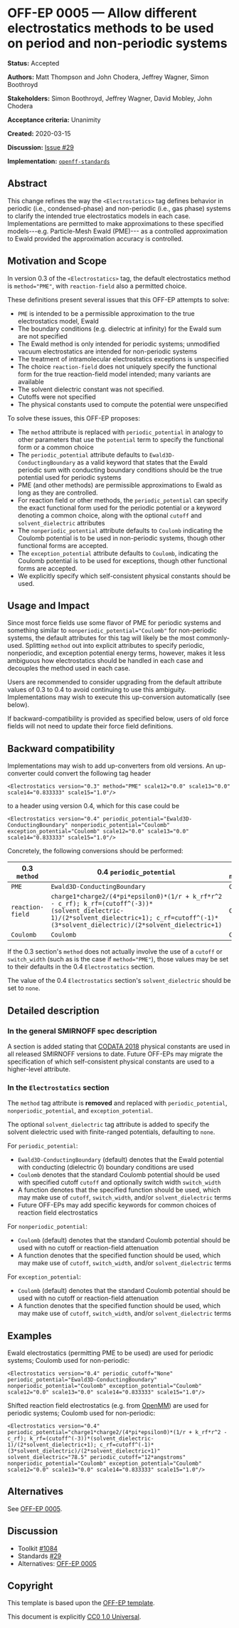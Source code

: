 # OFF-EP 0005 — Allow different electrostatics methods to be used on period and non-periodic systems

**Status:** Accepted

**Authors:** Matt Thompson and John Chodera, Jeffrey Wagner, Simon Boothroyd

**Stakeholders:** Simon Boothroyd, Jeffrey Wagner, David Mobley, John Chodera

**Acceptance criteria:** Unanimity

**Created:** 2020-03-15

**Discussion:** [Issue #29](https://github.com/openforcefield/standards/issues/29)

**Implementation:** [``openff-standards``](https://github.com/openforcefield/openff-standards)

## Abstract

This change refines the way the `<Electrostatics>` tag defines behavior in periodic
(i.e., condensed-phase) and non-periodic (i.e., gas phase) systems to clarify the
intended true electrostatics models in each case. Implementations are permitted
to make approximations to these specified models---e.g. Particle-Mesh Ewald (PME)---
as a controlled approximation to Ewald provided the approximation accuracy is controlled.

## Motivation and Scope

In version 0.3 of the `<Electrostatics>` tag, the default electrostatics method is
`method="PME"`, with `reaction-field` also a permitted choice.

These definitions present several issues that this OFF-EP attempts to solve:

* `PME` is intended to be a permissible approximation to the true electrostatics model, Ewald
* The boundary conditions (e.g. dielectric at infinity) for the Ewald sum are not specified
* The Ewald method is only intended for periodic systems; unmodified vacuum electrostatics are intended for non-periodic systems
* The treatment of intramolecular electrostatics exceptions is unspecified
* The choice `reaction-field` does not uniquely specify the functional form for the true reaction-field model intended; many variants are available
* The solvent dielectric constant was not specified.
* Cutoffs were not specified
* The physical constants used to compute the potential were unspecified

To solve these issues, this OFF-EP proposes:

* The `method` attribute is replaced with `periodic_potential` in analogy to other parameters that use the `potential` term to specify the functional form or a common choice
* The `periodic_potential` attribute defaults to `Ewald3D-ConductingBoundary` as a valid keyword that states that the Ewald periodic sum with conducting boundary conditions should be the true potential used for periodic systems
* PME (and other methods) are permissible approximations to Ewald as long as they are controlled.
* For reaction field or other methods, the `periodic_potential` can specify the exact functional form used for the periodic potential or a keyword denoting a common choice, along with the optional `cutoff` and `solvent_dielectric` attributes
* The `nonperiodic_potential` attribute defaults to `Coulomb` indicating the Coulomb potential is to be used in non-periodic systems, though other functional forms are accepted.
* The `exception_potential` attribute defaults to `Coulomb`, indicating the Coulomb potential is to be used for exceptions, though other functional forms are accepted.
* We explicitly specify which self-consistent physical constants should be used.

## Usage and Impact

Since most force fields use some flavor of PME for periodic systems and something similar to
`nonperiodic_potential="Coulomb"` for non-periodic systems, the default attributes for this tag will
likely be the most commonly-used. Splitting `method` out into explicit attributes to specify periodic,
nonperiodic, and exception potential energy terms, however, makes it less
ambiguous how electrostatics should be handled in each case and decouples the method used in each
case.

Users are recommended to consider upgrading from the default attribute values of 0.3 to 0.4 to avoid
continuing to use this ambiguity. Implementations may wish to execute this up-conversion automatically (see below).

If backward-compatibility is provided as specified below, users of old force fields will not need to update their force field definitions.

## Backward compatibility

Implementations may wish to add up-converters from old versions. An up-converter could convert the following tag header
```
<Electrostatics version="0.3" method="PME" scale12="0.0" scale13="0.0" scale14="0.833333" scale15="1.0"/>
```
to a header using version 0.4, which for this case could be
```
<Electrostatics version="0.4" periodic_potential="Ewald3D-ConductingBoundary" nonperiodic_potential="Coulomb" exception_potential="Coulomb" scale12="0.0" scale13="0.0" scale14="0.833333" scale15="1.0"/>
```

Concretely, the following conversions should be performed:

|  0.3 `method`    |  0.4 `periodic_potential`    |  0.4 `nonperiodic_potential`  |  0.4 `exception_potential`  |
|------------------|------------------------------|-------------------------------|-----------------------------|
|  `PME`           | `Ewald3D-ConductingBoundary` | `Coulomb`                     | `Coulomb`                   |
| `reaction-field` | `charge1*charge2/(4*pi*epsilon0)*(1/r + k_rf*r^2 - c_rf); k_rf=(cutoff^(-3))*(solvent_dielectric-1)/(2*solvent_dielectric+1); c_rf=cutoff^(-1)*(3*solvent_dielectric)/(2*solvent_dielectric+1)`             | `Coulomb`                     | `Coulomb`                   |
|  `Coulomb`       | `Coulomb`                    | `Coulomb`                     | `Coulomb`                   |

If the 0.3 section's `method` does not actually involve the use of a `cutoff` or `switch_width` (such as is the case if `method="PME"`), those values may be set to their defaults in the 0.4 `Electrostatics` section.

The value of the 0.4 `Electrostatics` section's `solvent_dielectric` should be set to `none`.

## Detailed description

### In the general SMIRNOFF spec description

A section is added stating that [CODATA 2018](https://physics.nist.gov/cuu/Constants/index.html) physical constants are used in all released SMIRNOFF versions to date.
Future OFF-EPs may migrate the specification of which self-consistent physical constants are used to a higher-level attribute.

### In the `Electrostatics` section

The `method` tag attribute is **removed** and replaced with `periodic_potential`, `nonperiodic_potential`, and `exception_potential`.

The optional `solvent_dielectric` tag attribute is added to specify the solvent dielectric used with finite-ranged potentials, defaulting to `none`.

For `periodic_potential`:

* `Ewald3D-ConductingBoundary` (default) denotes that the Ewald potential with conducting (dielectric 0) boundary conditions are used
* `Coulomb` denotes that the standard Coulomb potential should be used with specified cutoff `cutoff` and optionally switch width `switch_width`
* A function denotes that the specified function should be used, which may make use of `cutoff`, `switch_width`, and/or `solvent_dielectric` terms
* Future OFF-EPs may add specific keywords for common choices of reaction field electrostatics

For `nonperiodic_potential`:

* `Coulomb` (default) denotes that the standard Coulomb potential should be used with no cutoff or reaction-field attenuation
* A function denotes that the specified function should be used, which may make use of `cutoff`, `switch_width`, and/or `solvent_dielectric` terms

For `exception_potential`:

* `Coulomb` (default) denotes that the standard Coulomb potential should be used with no cutoff or reaction-field attenuation
* A function denotes that the specified function should be used, which may make use of `cutoff`, `switch_width`, and/or `solvent_dielectric` terms

## Examples

Ewald electrostatics (permitting PME to be used) are used for periodic systems; Coulomb used for non-periodic:
```
<Electrostatics version="0.4" periodic_cutoff="None" periodic_potential="Ewald3D-ConductingBoundary" nonperiodic_potential="Coulomb" exception_potential="Coulomb" scale12="0.0" scale13="0.0" scale14="0.833333" scale15="1.0"/>
```

Shifted reaction field electrostatics (e.g. from [OpenMM](http://docs.openmm.org/7.6.0/userguide/theory/02_standard_forces.html#coulomb-interaction-with-cutoff)) are used for periodic systems; Coulomb used for non-periodic:
```
<Electrostatics version="0.4" periodic_potential="charge1*charge2/(4*pi*epsilon0)*(1/r + k_rf*r^2 - c_rf); k_rf=(cutoff^(-3))*(solvent_dielectric-1)/(2*solvent_dielectric+1); c_rf=cutoff^(-1)*(3*solvent_dielectric)/(2*solvent_dielectric+1)" solvent_dielectric="78.5" periodic_cutoff="12*angstroms" nonperiodic_potential="Coulomb" exception_potential="Coulomb" scale12="0.0" scale13="0.0" scale14="0.833333" scale15="1.0"/>
```

## Alternatives

See [OFF-EP 0005](https://github.com/openforcefield/standards/pull/30).

## Discussion

- Toolkit [#1084](https://github.com/openforcefield/openff-toolkit/issues/1084)
- Standards [#29](https://github.com/openforcefield/standards/issues/29)
- Alternatives: [OFF-EP 0005](https://github.com/openforcefield/standards/pull/30)

## Copyright

This template is based upon the
[OFF-EP template](https://openforcefield.github.io/standards/enhancement-proposals/off-ep-template/).

This document is explicitly [CC0 1.0 Universal](https://creativecommons.org/publicdomain/zero/1.0/).
